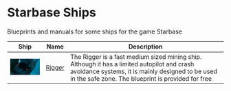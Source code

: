 # Starbase Ships
Blueprints and manuals for some ships for the game Starbase

| Ship | Name | Description |
|---|---|---|
| <img src="rigger/images/rigger1.jpg" alt="Rigger" width="200" /> | [Rigger](rigger) | The Rigger is a fast medium sized mining ship. Although it has a limited autopilot and crash avoidance systems, it is mainly designed to be used in the safe zone. The blueprint is provided for free |
